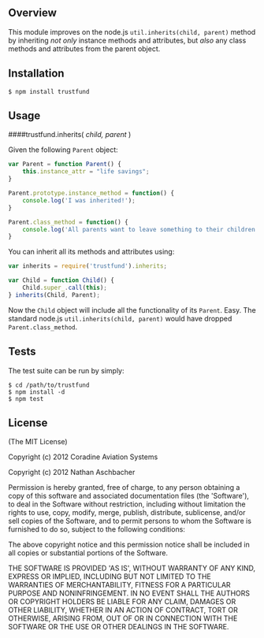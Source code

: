 ## Overview

This module improves on the node.js `util.inherits(child, parent)` method by inheriting _not only_ instance methods and attributes, but _also_ any class methods and attributes from the parent object.

## Installation

    $ npm install trustfund

## Usage
####trustfund.inherits( *child, parent* )

Given the following `Parent` object:

```javascript
var Parent = function Parent() {
    this.instance_attr = "life savings";
}

Parent.prototype.instance_method = function() {
    console.log('I was inherited!');
}

Parent.class_method = function() {
    console.log('All parents want to leave something to their children');
}
```

You can inherit all its methods and attributes using:

```javascript
var inherits = require('trustfund').inherits;

var Child = function Child() {
    Child.super_.call(this);
} inherits(Child, Parent);
```

Now the `Child` object will include all the functionality of its `Parent`.  Easy.  The standard node.js `util.inherits(child, parent)` would have dropped `Parent.class_method`.

## Tests

The test suite can be run by simply:

    $ cd /path/to/trustfund
    $ npm install -d
    $ npm test

## License

(The MIT License)

Copyright (c) 2012 Coradine Aviation Systems

Copyright (c) 2012 Nathan Aschbacher

Permission is hereby granted, free of charge, to any person obtaining
a copy of this software and associated documentation files (the
'Software'), to deal in the Software without restriction, including
without limitation the rights to use, copy, modify, merge, publish,
distribute, sublicense, and/or sell copies of the Software, and to
permit persons to whom the Software is furnished to do so, subject to
the following conditions:

The above copyright notice and this permission notice shall be
included in all copies or substantial portions of the Software.

THE SOFTWARE IS PROVIDED 'AS IS', WITHOUT WARRANTY OF ANY KIND,
EXPRESS OR IMPLIED, INCLUDING BUT NOT LIMITED TO THE WARRANTIES OF
MERCHANTABILITY, FITNESS FOR A PARTICULAR PURPOSE AND NONINFRINGEMENT.
IN NO EVENT SHALL THE AUTHORS OR COPYRIGHT HOLDERS BE LIABLE FOR ANY
CLAIM, DAMAGES OR OTHER LIABILITY, WHETHER IN AN ACTION OF CONTRACT,
TORT OR OTHERWISE, ARISING FROM, OUT OF OR IN CONNECTION WITH THE
SOFTWARE OR THE USE OR OTHER DEALINGS IN THE SOFTWARE.